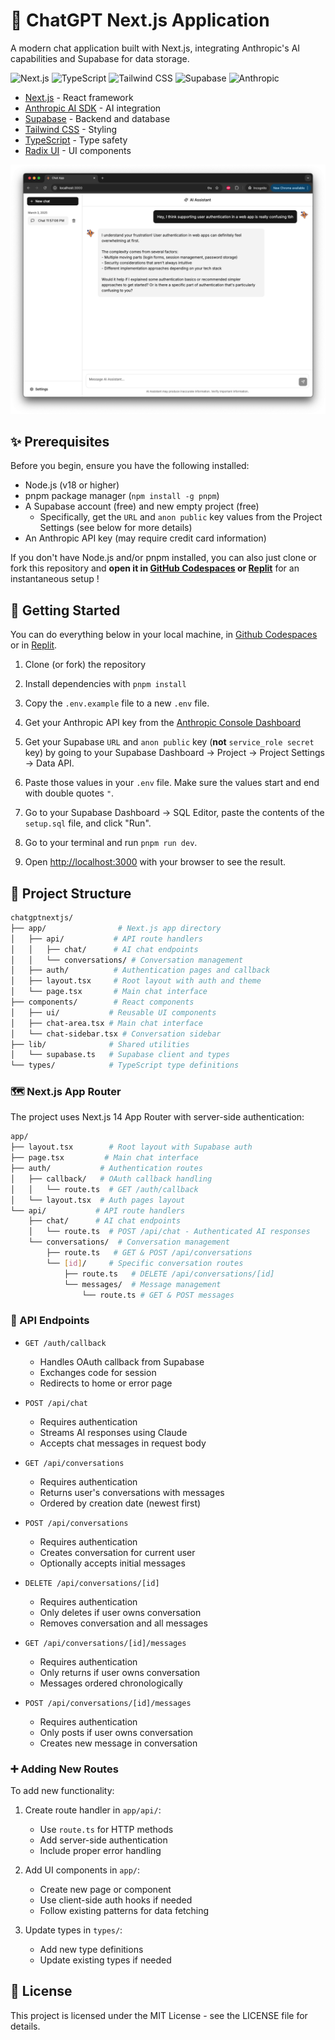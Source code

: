 # 🤖 ChatGPT Next.js Application

A modern chat application built with Next.js, integrating Anthropic's AI capabilities and Supabase for data storage.

![Next.js](https://img.shields.io/badge/Next.js-000000?style=for-the-badge&logo=next.js&logoColor=white)
![TypeScript](https://img.shields.io/badge/TypeScript-007ACC?style=for-the-badge&logo=typescript&logoColor=white)
![Tailwind CSS](https://img.shields.io/badge/Tailwind_CSS-38B2AC?style=for-the-badge&logo=tailwind-css&logoColor=white)
![Supabase](https://img.shields.io/badge/Supabase-3ECF8E?style=for-the-badge&logo=supabase&logoColor=white)
![Anthropic](https://img.shields.io/badge/Anthropic-6B46C1?style=for-the-badge&logo=anthropic&logoColor=white)

- [Next.js](https://nextjs.org/) - React framework
- [Anthropic AI SDK](https://www.anthropic.com/) - AI integration
- [Supabase](https://supabase.com/) - Backend and database
- [Tailwind CSS](https://tailwindcss.com/) - Styling
- [TypeScript](https://www.typescriptlang.org/) - Type safety
- [Radix UI](https://www.radix-ui.com/) - UI components

![](public/screenshot.png)

## ✨ Prerequisites

Before you begin, ensure you have the following installed:

- Node.js (v18 or higher)
- pnpm package manager (`npm install -g pnpm`)
- A Supabase account (free) and new empty project (free)
  - Specifically, get the `URL` and `anon public` key values from the Project Settings (see below for more details)
- An Anthropic API key (may require credit card information)

If you don't have Node.js and/or pnpm installed, you can also just clone or fork this repository and **open it in [GitHub Codespaces](https://github.com/codespaces) or [Replit](https://replit.com)** for an instantaneous setup !

## 🚀 Getting Started

You can do everything below in your local machine, in [Github Codespaces](https://github.com/codespaces) or in [Replit](https://replit.com).

1. Clone (or fork) the repository

2. Install dependencies with `pnpm install`

3. Copy the `.env.example` file to a new `.env` file.

4. Get your Anthropic API key from the [Anthropic Console Dashboard](https://console.anthropic.com/dashboard)

5. Get your Supabase `URL` and `anon public` key (**not** `service_role secret` key) by going to your Supabase Dashboard -> Project -> Project Settings -> Data API.

6. Paste those values in your `.env` file. Make sure the values start and end with double quotes `"`.

7. Go to your Supabase Dashboard -> SQL Editor, paste the contents of the `setup.sql` file, and click "Run".

8. Go to your terminal and run `pnpm run dev`.

9. Open [http://localhost:3000](http://localhost:3000) with your browser to see the result.

## 📁 Project Structure

```bash
chatgptnextjs/
├── app/                # Next.js app directory
│   ├── api/           # API route handlers
│   │   ├── chat/      # AI chat endpoints
│   │   └── conversations/ # Conversation management
│   ├── auth/          # Authentication pages and callback
│   ├── layout.tsx     # Root layout with auth and theme
│   └── page.tsx       # Main chat interface
├── components/        # React components
│   ├── ui/           # Reusable UI components
│   ├── chat-area.tsx # Main chat interface
│   └── chat-sidebar.tsx # Conversation sidebar
├── lib/              # Shared utilities
│   └── supabase.ts   # Supabase client and types
└── types/            # TypeScript type definitions
```

### 🗺️ Next.js App Router

The project uses Next.js 14 App Router with server-side authentication:

```bash
app/
├── layout.tsx        # Root layout with Supabase auth
├── page.tsx         # Main chat interface
├── auth/           # Authentication routes
│   ├── callback/   # OAuth callback handling
│   │   └── route.ts  # GET /auth/callback
│   └── layout.tsx  # Auth pages layout
└── api/           # API route handlers
    ├── chat/      # AI chat endpoints
    │   └── route.ts  # POST /api/chat - Authenticated AI responses
    └── conversations/  # Conversation management
        ├── route.ts   # GET & POST /api/conversations
        └── [id]/     # Specific conversation routes
            ├── route.ts   # DELETE /api/conversations/[id]
            └── messages/  # Message management
                └── route.ts # GET & POST messages
```

### 📍 API Endpoints

- `GET /auth/callback`

  - Handles OAuth callback from Supabase
  - Exchanges code for session
  - Redirects to home or error page

- `POST /api/chat`

  - Requires authentication
  - Streams AI responses using Claude
  - Accepts chat messages in request body

- `GET /api/conversations`

  - Requires authentication
  - Returns user's conversations with messages
  - Ordered by creation date (newest first)

- `POST /api/conversations`

  - Requires authentication
  - Creates conversation for current user
  - Optionally accepts initial messages

- `DELETE /api/conversations/[id]`

  - Requires authentication
  - Only deletes if user owns conversation
  - Removes conversation and all messages

- `GET /api/conversations/[id]/messages`

  - Requires authentication
  - Only returns if user owns conversation
  - Messages ordered chronologically

- `POST /api/conversations/[id]/messages`
  - Requires authentication
  - Only posts if user owns conversation
  - Creates new message in conversation

### ➕ Adding New Routes

To add new functionality:

1. Create route handler in `app/api/`:

   - Use `route.ts` for HTTP methods
   - Add server-side authentication
   - Include proper error handling

2. Add UI components in `app/`:

   - Create new page or component
   - Use client-side auth hooks if needed
   - Follow existing patterns for data fetching

3. Update types in `types/`:
   - Add new type definitions
   - Update existing types if needed

## 📝 License

This project is licensed under the MIT License - see the LICENSE file for details.

